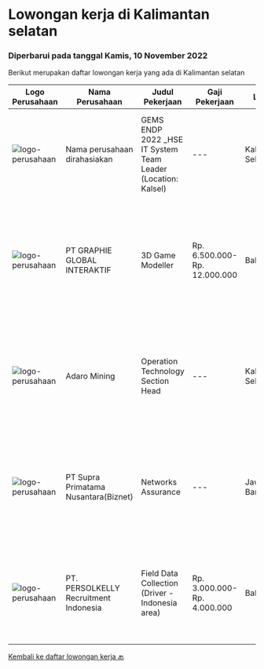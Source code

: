 
  # Lowongan kerja di Kalimantan selatan

  ### Diperbarui pada tanggal Kamis, 10 November 2022

  Berikut merupakan daftar lowongan kerja yang ada di Kalimantan selatan

  |Logo Perusahaan | Nama Perusahaan | Judul Pekerjaan | Gaji Pekerjaan | Lokasi | Deskripsi | Tanggal diunggah | Pranala |
  | -------------- | --------------- | --------------- | --------- | --------- | -------------- | ------- | ----------- |
  |![logo-perusahaan](https://i.ibb.co/sqvTCh9/112815900-stock-vector-no-image-available-icon-flat-vector.webp)|Nama perusahaan dirahasiakan|GEMS ENDP 2022 _HSE IT System Team Leader (Location: Kalsel)|---|Kalimantan Selatan|Responsibilities: Manage multiple challenging projects. Assess current state and define business solutions. Analyze and propose business needs....|Sabtu, 05 November 2022|https://www.jobstreet.co.id/id/job/gems-endp-2022-_hse-it-system-team-leader-location%3A-kalsel-4083864?token=0~8c4222e8-30a5-4219-93d7-cefb2cae8715&sectionRank=1&jobId=jobstreet-id-job-4083864|
|![logo-perusahaan](https://image-service-cdn.seek.com.au/f9a751ea24d68e4658d0eb7882e2db58a9b95cb0/ee4dce1061f3f616224767ad58cb2fc751b8d2dc)|PT GRAPHIE GLOBAL INTERAKTIF|3D Game Modeller|Rp. 6.500.000-Rp. 12.000.000|Bali|Job Responsibilities: Creating 3D Model character for game Smoothing a 3D file Editing 3D File UV Unwrap texturing Humanoid Rigging Required Software...|Senin, 07 November 2022|https://www.jobstreet.co.id/id/job/3d-game-modeller-4095478?token=0~8c4222e8-30a5-4219-93d7-cefb2cae8715&sectionRank=2&jobId=jobstreet-id-job-4095478|
|![logo-perusahaan](https://image-service-cdn.seek.com.au/9df6b5cb2fe487a9feef54e5d6b60ed590c67471/ee4dce1061f3f616224767ad58cb2fc751b8d2dc)|Adaro Mining|Operation Technology Section Head|---|Kalimantan Selatan|Job Responsibilities: Lead, Align and Monitor current Digitalization program across core operation divisions ( Production , Marketing &amp; Coal...|Kamis, 03 November 2022|https://www.jobstreet.co.id/id/job/operation-technology-section-head-4093355?token=0~8c4222e8-30a5-4219-93d7-cefb2cae8715&sectionRank=3&jobId=jobstreet-id-job-4093355|
|![logo-perusahaan](https://image-service-cdn.seek.com.au/ded6537591a7b69d01775b5b7ccc9201c29d3e83/ee4dce1061f3f616224767ad58cb2fc751b8d2dc)|PT Supra Primatama Nusantara(Biznet)|Networks Assurance|---|Jawa Barat|Tanggung Jawab:  Melakukan Audit &amp; Commissioning jaringan Fiber Optic (FTTx GPON, and Metro Ethernet) Memastikan pembangunan jaringan fiber optik...|Selasa, 25 Oktober 2022|https://www.jobstreet.co.id/id/job/networks-assurance-4080224?token=0~8c4222e8-30a5-4219-93d7-cefb2cae8715&sectionRank=4&jobId=jobstreet-id-job-4080224|
|![logo-perusahaan](https://image-service-cdn.seek.com.au/a778cc2d537d275f0abc3d64068f14c4c640057e/ee4dce1061f3f616224767ad58cb2fc751b8d2dc)|PT. PERSOLKELLY Recruitment Indonesia|Field Data Collection (Driver - Indonesia area)|Rp. 3.000.000-Rp. 4.000.000|Bali|Job Description: Kumpulkan (peta) imajiner di area sesuai instruksi pemimpin. Memenuhi target pemetaan harian/bulanan &amp; mengoperasikan, menangani...|Rabu, 26 Oktober 2022|https://www.jobstreet.co.id/id/job/field-data-collection-driver-indonesia-area-4081173?token=0~8c4222e8-30a5-4219-93d7-cefb2cae8715&sectionRank=5&jobId=jobstreet-id-job-4081173|


  [Kembali ke daftar lowongan kerja 🔙](../README.md#daftar-lowongan-kerja)
  